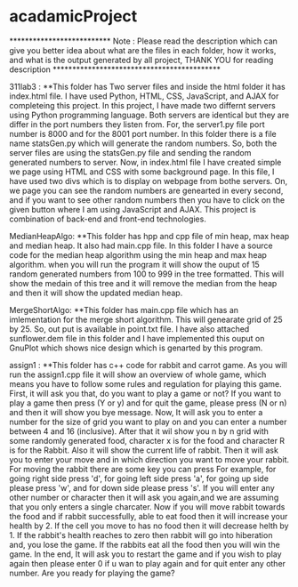 # acadamicProject

************************** Note : Please read the description which can give you better idea about what are the files in each folder, how it works, and what is the output generated by all project, THANK YOU for reading description *******************************************



311lab3 : 
**This folder has Two server files and inside the html folder it has index.html file. 
          I have used Python, HTML, CSS, JavaScript, and AJAX for completeing this project. In this project, I have made two differnt servers using Python programming language. 
          Both servers are identical but they are differ in the port numbers they listen from. For, the server1.py file port number is 8000 and for the 8001 port number. In this 
          folder there is a file name statsGen.py which will generate the random numbers. So, both the server files are using the statsGen.py file and sending the random generated 
          numbers to server. Now, in index.html file I have created simple we page using HTML and CSS with some background page. In this file, I have used two divs which is to
          display on webpage from bothe servers. On, we page you can see the random numbers are genearted in every second, and if you want to see other random numbers then you 
          have to click on the given button where I am using JavaScript and AJAX.
          This project is combination of back-end and front-end technologies.
 
MedianHeapAlgo: **This folder has hpp and cpp file of min heap, max heap and median heap. It also had main.cpp file. In this folder I have a source code for the median heap algorithm using the min heap and max heap algorithm. when you will run the program it will show the ouput of 15 random generated numbers from 100 to 999 in the tree formatted. This will show the medain of this tree and it will remove the median from the heap and then it will show the updated median heap.

MergeShortAlgo: **This folder has main.cpp file which has an imlementation for the merge short algorithm. This will genearate grid of 25 by 25. So, out put is available in point.txt file. I have also attached sunflower.dem file in this folder and I have implemented this ouput on GnuPlot which shows nice design which is genarted by this program.

          
assign1 : **This folder has c++ code for rabbit and carrot game. As you will run the assign1.cpp file it will show an overview of whole game, which means you have to follow some rules and regulation for playing this game. First, it will ask you that, do you want to play a game or not? If you want to play a game then press (Y or y) and for quit the game, please press (N or n) and then it will show you bye message. Now, It will ask you to enter a number for the size of grid you want to play on and you can enter a number between 4 and 16 (inclusive). After that it wil show you n by n grid with some randomly generated food, character x is for the food and character R is for the Rabbit. Also it will show the current life of rabbit. Then it will ask you to enter your move and in which direction you want to move your rabbit. For moving the rabbit there are some key you can press For example, for going right side press 'd', for going left side press 'a', for going up side please press 'w', and for down side please press 's'. If you will enter any other number or character then it will ask you again,and we are assuming that you only enters a single charcater. Now if you will move rabbit towards the food and if rabbit successfully, able to eat food then it will increase your health by 2. If the cell you move to has no food then it will decrease helth by 1. If the rabbit's health reaches to zero then rabbit will go into hiberation and, you lose the game. If the rabbits eat all the food then you will win the game. In the end, It will ask you to restart the game and if you wish to play again then please enter 0 if u wan to play again and for quit enter any other number. Are you ready for playing the game?



          
          
